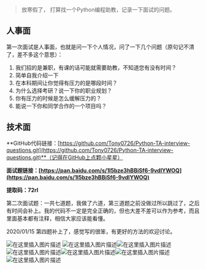 ﻿ >放寒假了， 打算找一个Python编程助教，记录一下面试的问题。

## 人事面

第一次面试是人事面，也就是问一下个人情况，问了一下几个问题（原句记不清了，差不多这个意思）：

1. 我们招的是兼职，有课的话可能就需要助教，不知道您有没有时间？
2. 简单自我介绍一下
3. 在本科期间让你觉得有压力的是哪段时间？
4. 为什么选择考研？说一下你的职业规划？
5. 你有压力的时候是怎么缓解压力的？
6. 能说一下你和同学合作的一个项目吗？

## 技术面
**GitHub代码链接：[https://github.com/Tony0726/Python-TA-interview-questions.git](https://github.com/Tony0726/Python-TA-interview-questions.git)**（记得在GitHub上点颗小星星）

**面试题链接：[https://pan.baidu.com/s/1l5bze3hBBiSf6-9vdlYWOQ](https://pan.baidu.com/s/1l5bze3hBBiSf6-9vdlYWOQ)**

**提取码：72rl**

第二次面试题：一共七道题，我做了六道，第三道题之前没做过所以跳过了，之后有时间会补上。我的代码不一定是完全正确的，但也大差不差可以作为参考，而且里面基本都有注释，相信大家应该能看懂。

2020/01/15	第四题补上了，感觉写的很笨，有更好的方法的欢迎讨论。

![在这里插入图片描述](https://img-blog.csdnimg.cn/20210113190946583.jpg?x-oss-process=image/watermark,type_ZmFuZ3poZW5naGVpdGk,shadow_10,text_aHR0cHM6Ly9ibG9nLmNzZG4ubmV0L3FxXzI2NzUxMzc5,size_16,color_FFFFFF,t_70#pic_center
)
![在这里插入图片描述](https://img-blog.csdnimg.cn/20210113190957881.jpg?x-oss-process=image/watermark,type_ZmFuZ3poZW5naGVpdGk,shadow_10,text_aHR0cHM6Ly9ibG9nLmNzZG4ubmV0L3FxXzI2NzUxMzc5,size_16,color_FFFFFF,t_70#pic_center)![在这里插入图片描述](https://img-blog.csdnimg.cn/2021011319100524.jpg?x-oss-process=image/watermark,type_ZmFuZ3poZW5naGVpdGk,shadow_10,text_aHR0cHM6Ly9ibG9nLmNzZG4ubmV0L3FxXzI2NzUxMzc5,size_16,color_FFFFFF,t_70#pic_center)![在这里插入图片描述](https://img-blog.csdnimg.cn/20210113191011867.jpg?x-oss-process=image/watermark,type_ZmFuZ3poZW5naGVpdGk,shadow_10,text_aHR0cHM6Ly9ibG9nLmNzZG4ubmV0L3FxXzI2NzUxMzc5,size_16,color_FFFFFF,t_70#pic_center)![在这里插入图片描述](https://img-blog.csdnimg.cn/2021011319101972.jpg?x-oss-process=image/watermark,type_ZmFuZ3poZW5naGVpdGk,shadow_10,text_aHR0cHM6Ly9ibG9nLmNzZG4ubmV0L3FxXzI2NzUxMzc5,size_16,color_FFFFFF,t_70#pic_center)![在这里插入图片描述](https://img-blog.csdnimg.cn/20210113191026439.jpg?x-oss-process=image/watermark,type_ZmFuZ3poZW5naGVpdGk,shadow_10,text_aHR0cHM6Ly9ibG9nLmNzZG4ubmV0L3FxXzI2NzUxMzc5,size_16,color_FFFFFF,t_70#pic_center)![在这里插入图片描述](https://img-blog.csdnimg.cn/20210113191033833.jpg?x-oss-process=image/watermark,type_ZmFuZ3poZW5naGVpdGk,shadow_10,text_aHR0cHM6Ly9ibG9nLmNzZG4ubmV0L3FxXzI2NzUxMzc5,size_16,color_FFFFFF,t_70#pic_center)